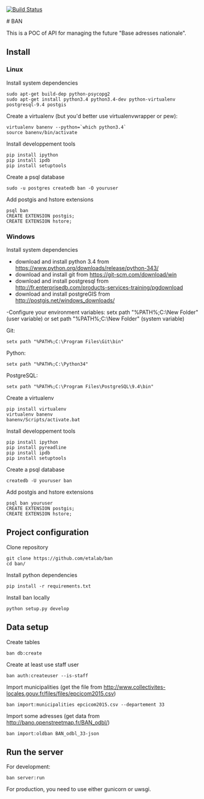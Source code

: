 [![Build Status](https://travis-ci.org/etalab/ban.svg)](https://travis-ci.org/etalab/ban)

# BAN

This is a POC of API for managing the future "Base adresses nationale".

## Install
### Linux

Install system dependencies

    sudo apt-get build-dep python-psycopg2
    sudo apt-get install python3.4 python3.4-dev python-virtualenv postgresql-9.4 postgis

Create a virtualenv (but you'd better use virtualenvwrapper or pew):

    virtualenv banenv --python=`which python3.4`
    source banenv/bin/activate
    
Install developpement tools
    
    pip install ipython
    pip install ipdb
    pip install setuptools


Create a psql database

    sudo -u postgres createdb ban -O youruser

Add postgis and hstore extensions

    psql ban
    CREATE EXTENSION postgis;
    CREATE EXTENSION hstore;

### Windows

Install system dependencies

- download and install python 3.4 from https://www.python.org/downloads/release/python-343/
- download and install git from https://git-scm.com/download/win
- download and install postgresql from http://fr.enterprisedb.com/products-services-training/pgdownload
- download and install postgreGIS from http://postgis.net/windows_downloads/

-Configure your environment variables:
    setx path "%PATH%;C:\New Folder" (user variable)
or  set path "%PATH%;C:\New Folder" (system variable)
    
Git:

    setx path "%PATH%;C:\Program Files\Git\bin"

Python:

    setx path "%PATH%;C:\Python34"
    
PostgreSQL:

    setx path "%PATH%;C:\Program Files\PostgreSQL\9.4\bin"

Create a virtualenv

    pip install virtualenv
    virtualenv banenv
    banenv/Scripts/activate.bat

Install developpement tools
    
    pip install ipython
    pip install pyreadline
    pip install ipdb
    pip install setuptools

Create a psql database

    createdb -U youruser ban 

Add postgis and hstore extensions

    psql ban youruser
    CREATE EXTENSION postgis;
    CREATE EXTENSION hstore;


## Project configuration

Clone repository

    git clone https://github.com/etalab/ban
    cd ban/

Install python dependencies

    pip install -r requirements.txt

Install ban locally

    python setup.py develop


## Data setup

Create tables

    ban db:create

Create at least use staff user

    ban auth:createuser --is-staff

Import municipalities (get the file from
http://www.collectivites-locales.gouv.fr/files/files/epcicom2015.csv)

    ban import:municipalities epcicom2015.csv --departement 33

Import some adresses (get data from http://bano.openstreetmap.fr/BAN_odbl/)

    ban import:oldban BAN_odbl_33-json

## Run the server

For development:

    ban server:run

For production, you need to use either gunicorn or uwsgi.


